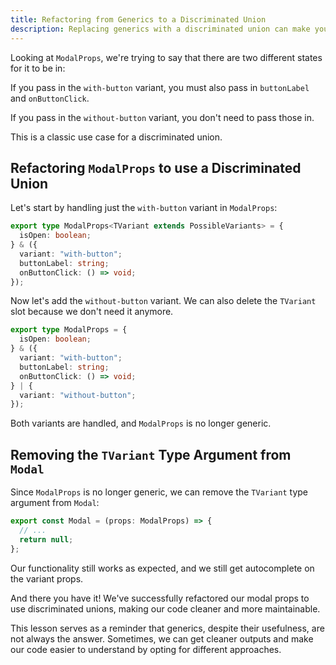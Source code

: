 ```yaml
---
title: Refactoring from Generics to a Discriminated Union
description: Replacing generics with a discriminated union can make your code cleaner and easier to understand while still maintaining the same inference.
---
```


Looking at `ModalProps`, we're trying to say that there are two different states for it to be in:

If you pass in the `with-button` variant, you must also pass in `buttonLabel` and `onButtonClick`.

If you pass in the `without-button` variant, you don't need to pass those in.

This is a classic use case for a discriminated union.

## Refactoring `ModalProps` to use a Discriminated Union

Let's start by handling just the `with-button` variant in `ModalProps`:

```typescript
export type ModalProps<TVariant extends PossibleVariants> = {
  isOpen: boolean;
} & ({
  variant: "with-button";
  buttonLabel: string;
  onButtonClick: () => void;
});
```

Now let's add the `without-button` variant. We can also delete the `TVariant` slot because we don't need it anymore.

```typescript
export type ModalProps = {
  isOpen: boolean;
} & ({
  variant: "with-button";
  buttonLabel: string;
  onButtonClick: () => void;
} | {
  variant: "without-button";
});
```

Both variants are handled, and `ModalProps` is no longer generic.

## Removing the `TVariant` Type Argument from `Modal`

Since `ModalProps` is no longer generic, we can remove the `TVariant` type argument from `Modal`:

```typescript
export const Modal = (props: ModalProps) => {
  // ...
  return null;
};
```

Our functionality still works as expected, and we still get autocomplete on the variant props.

And there you have it! We've successfully refactored our modal props to use discriminated unions, making our code cleaner and more maintainable.

This lesson serves as a reminder that generics, despite their usefulness, are not always the answer. Sometimes, we can get cleaner outputs and make our code easier to understand by opting for different approaches.